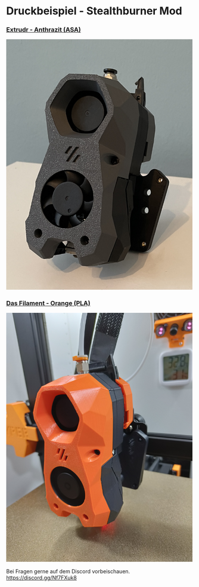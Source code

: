 # Druckbeispiel - Stealthburner Mod

### <u>Extrudr - Anthrazit (ASA)</u> 
 
<p align="left">
  <img src="./Extrudr-Antrazit/Extrudr-Anthrazit-seitlich-rechts.jpg" width="500" title="Extrudr - Anthrazit">
</p>

### <u>Das Filament - Orange (PLA)</u> 
 
<p align="left">
  <img src="./Das_Filament/Das_Filament_orange_seite.jpg" width="500" title="Extrudr - Anthrazit">
</p>

Bei Fragen gerne auf dem Discord vorbeischauen.  
https://discord.gg/Nf7FXuk8
